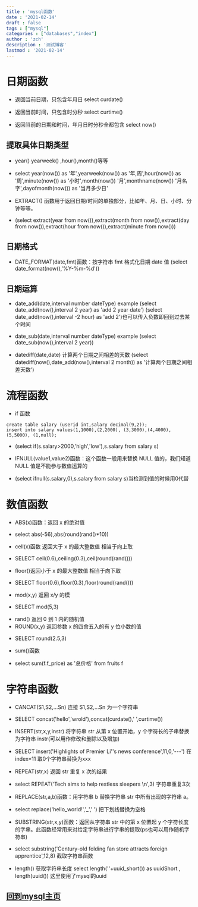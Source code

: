 ```yaml
---
title : 'mysql函数'
date : '2021-02-14'
draft : false
tags : ["mysql"]
categories : ["databases","index"]
author : 'zch'
description : '测试博客'
lastmod : '2021-02-14'
---
```


# 日期函数

+ 返回当前日期，只包含年月日 select curdate()

+ 返回当前时间，只包含时分秒 select curtime()

+ 返回当前的日期和时间，年月日时分秒全都包含 select now()

## 提取具体日期类型

+ year() yearweek() ,hour(),month()等等
* select year(now()) as '年',yearweek(now()) as '年,周',hour(now()) as '周',minute(now()) as '小时',month(now()) '月',monthname(now()) '月名字',dayofmonth(now()) as '当月多少日'

+ EXTRACT() 函数用于返回日期/时间的单独部分，比如年、月、日、小时、分钟等等。

* (select extract(year from now()),extract(month from now()),extract(day from now()),extract(hour from now()),extract(minute from now()))

## 日期格式

+ DATE_FORMAT(date,fmt)函数：按字符串 fmt 格式化日期 date 值 (select date_format(now(),'%Y-%m-%d'))

## 日期运算

+ date_add(date,interval number dateType) example (select date_add(now(),interval 2 year) as 'add 2 year date')
  (select date_add(now(),interval -2 hour) as 'add 2')也可以传入负数即回到过去某个时间
  
+ date_sub(date,interval number dateType) example (select date_sub(now(),interval 2 year))

+ datediff(date,date) 计算两个日期之间相差的天数 (select datediff(now(),date_add(now(),interval 2 month)) as '计算两个日期之间相差天数')

# 流程函数

+ if 函数
```
create table salary (userid int,salary decimal(9,2));
insert into salary values(1,1000),(2,2000), (3,3000),(4,4000),(5,5000), (1,null);
```
* (select if(s.salary>2000,'high','low'),s.salary from salary s)

+ IFNULL(value1,value2)函数：这个函数一般用来替换 NULL 值的，我们知道 NULL 值是不能参与数值运算的
* (select ifnull(s.salary,0),s.salary from salary s)当检测到值的时候用0代替


# 数值函数
+ ABS(x)函数：返回 x 的绝对值
* select abs(-56),abs(round(rand()*10))
+ cell(x)函数 返回大于 x 的最大整数值 相当于向上取
* SELECT ceil(0.6),ceiling(0.3),ceil(round(rand()))
+ floor()返回小于 x 的最大整数值 相当于向下取
* SELECT floor(0.6),floor(0.3),floor(round(rand()))
+ mod(x,y) 返回 x/y 的模
* SELECT mod(5,3)
+ rand() 返回 0 到 1 内的随机值
+ ROUND(x,y) 返回参数 x 的四舍五入的有 y 位小数的值 
* SELECT round(2.5,3)
+ sum()函数
* select sum(f.f_price) as '总价格' from fruits f

# 字符串函数
+ CANCAT(S1,S2,…Sn) 连接 S1,S2,…Sn 为一个字符串
* SELECT concat('hello','wrold'),concat(curdate(),' ',curtime())
+ INSERT(str,x,y,instr) 将字符串 str 从第 x 位置开始，y 个字符长的子串替换为字符串 instr(可以用作修改和删除以及增加)
* SELECT insert('Highlights of Premier Li''s news conference',11,0,'---') 在index=11 取0个字符串替换为xxx
+ REPEAT(str,x) 返回 str 重复 x 次的结果
* select REPEAT('Tech aims to help restless sleepers \n',3) 字符串重复3次
+ REPLACE(str,a,b)函数：用字符串 b 替换字符串 str 中所有出现的字符串 a。
* select replace('hello_world!','_',' ') 把下划线替换为空格
+ SUBSTRING(str,x,y)函数：返回从字符串 str 中的第 x 位置起 y 个字符长度的字串。此函数经常用来对给定字符串进行字串的提取(ps也可以用作随机字符串)
* select substring('Century-old folding fan store attracts foreign apprentice',12,8) 截取字符串函数
+ length() 获取字符串长度 select length(''+uuid_short()) as uuidShort , length(uuid()) 这里使用了mysql的uuid


## [回到mysql主页](./index.md)
